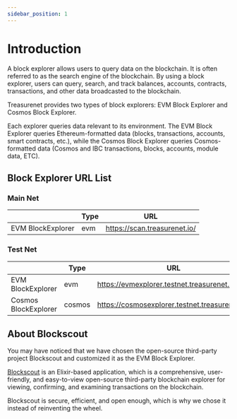 ```yaml
---
sidebar_position: 1
---
```


# Introduction

A block explorer allows users to query data on the blockchain. It is often referred to as the search engine of the blockchain. By using a block explorer, users can query, search, and track balances, accounts, contracts, transactions, and other data broadcasted to the blockchain.

Treasurenet provides two types of block explorers: EVM Block Explorer and Cosmos Block Explorer.

Each explorer queries data relevant to its environment. The EVM Block Explorer queries Ethereum-formatted data (blocks, transactions, accounts, smart contracts, etc.), while the Cosmos Block Explorer queries Cosmos-formatted data (Cosmos and IBC transactions, blocks, accounts, module data, ETC).

## Block Explorer URL List

### Main Net

|                      | Type   | URL                                    |
| -------------------- | ------ | -------------------------------------- |
| EVM BlockExplorer    | evm    | https://scan.treasurenet.io/    |

### Test Net

|                      | Type   | URL                                            |
| -------------------- | ------ | ---------------------------------------------- |
| EVM BlockExplorer    | evm    | https://evmexplorer.testnet.treasurenet.io/    |
| Cosmos BlockExplorer | cosmos | https://cosmosexplorer.testnet.treasurenet.io/ |

## About Blockscout

You may have noticed that we have chosen the open-source third-party project Blockscout and customized it as the EVM Block Explorer.

[Blockscout](https://github.com/blockscout/blockscout) is an Elixir-based application, which is a comprehensive, user-friendly, and easy-to-view open-source third-party blockchain explorer for viewing, confirming, and examining transactions on the blockchain.

Blockscout is secure, efficient, and open enough, which is why we chose it instead of reinventing the wheel.

